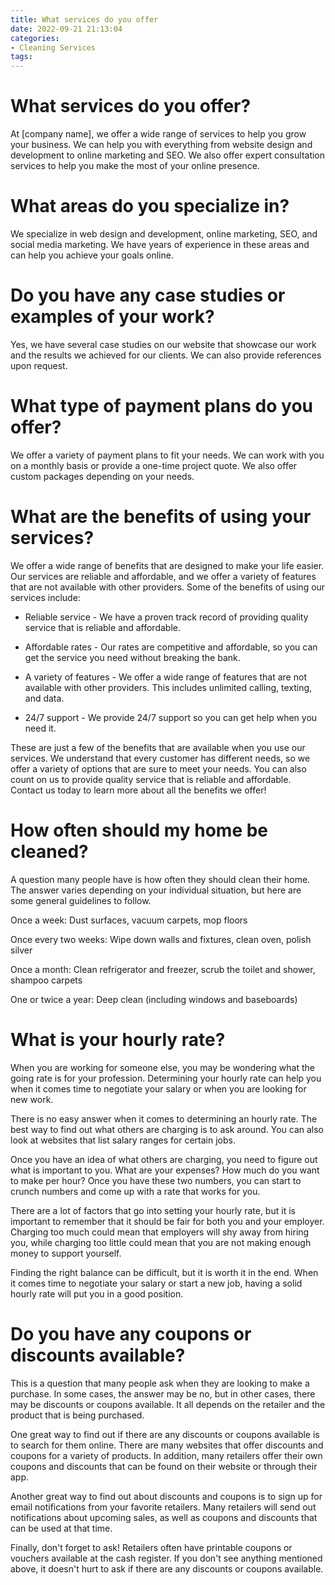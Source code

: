 ```yaml
---
title: What services do you offer
date: 2022-09-21 21:13:04
categories:
- Cleaning Services
tags:
---
```



#  What services do you offer?

At [company name], we offer a wide range of services to help you grow your business. We can help you with everything from website design and development to online marketing and SEO. We also offer expert consultation services to help you make the most of your online presence.

# What areas do you specialize in?

We specialize in web design and development, online marketing, SEO, and social media marketing. We have years of experience in these areas and can help you achieve your goals online.

# Do you have any case studies or examples of your work?

Yes, we have several case studies on our website that showcase our work and the results we achieved for our clients. We can also provide references upon request.

# What type of payment plans do you offer?

We offer a variety of payment plans to fit your needs. We can work with you on a monthly basis or provide a one-time project quote. We also offer custom packages depending on your needs.

#  What are the benefits of using your services?

We offer a wide range of benefits that are designed to make your life easier. Our services are reliable and affordable, and we offer a variety of features that are not available with other providers. Some of the benefits of using our services include:

* Reliable service - We have a proven track record of providing quality service that is reliable and affordable.

* Affordable rates - Our rates are competitive and affordable, so you can get the service you need without breaking the bank.

* A variety of features - We offer a wide range of features that are not available with other providers. This includes unlimited calling, texting, and data.

* 24/7 support - We provide 24/7 support so you can get help when you need it.

These are just a few of the benefits that are available when you use our services. We understand that every customer has different needs, so we offer a variety of options that are sure to meet your needs. You can also count on us to provide quality service that is reliable and affordable. Contact us today to learn more about all the benefits we offer!

#  How often should my home be cleaned?

A question many people have is how often they should clean their home. The answer varies depending on your individual situation, but here are some general guidelines to follow.

Once a week: Dust surfaces, vacuum carpets, mop floors

Once every two weeks: Wipe down walls and fixtures, clean oven, polish silver

Once a month: Clean refrigerator and freezer, scrub the toilet and shower, shampoo carpets

One or twice a year: Deep clean (including windows and baseboards)

#  What is your hourly rate?

When you are working for someone else, you may be wondering what the going rate is for your profession. Determining your hourly rate can help you when it comes time to negotiate your salary or when you are looking for new work.

There is no easy answer when it comes to determining an hourly rate. The best way to find out what others are charging is to ask around. You can also look at websites that list salary ranges for certain jobs.

Once you have an idea of what others are charging, you need to figure out what is important to you. What are your expenses? How much do you want to make per hour? Once you have these two numbers, you can start to crunch numbers and come up with a rate that works for you.

There are a lot of factors that go into setting your hourly rate, but it is important to remember that it should be fair for both you and your employer. Charging too much could mean that employers will shy away from hiring you, while charging too little could mean that you are not making enough money to support yourself.

Finding the right balance can be difficult, but it is worth it in the end. When it comes time to negotiate your salary or start a new job, having a solid hourly rate will put you in a good position.

#  Do you have any coupons or discounts available?

This is a question that many people ask when they are looking to make a purchase. In some cases, the answer may be no, but in other cases, there may be discounts or coupons available. It all depends on the retailer and the product that is being purchased.

One great way to find out if there are any discounts or coupons available is to search for them online. There are many websites that offer discounts and coupons for a variety of products. In addition, many retailers offer their own coupons and discounts that can be found on their website or through their app.

Another great way to find out about discounts and coupons is to sign up for email notifications from your favorite retailers. Many retailers will send out notifications about upcoming sales, as well as coupons and discounts that can be used at that time.

Finally, don't forget to ask! Retailers often have printable coupons or vouchers available at the cash register. If you don't see anything mentioned above, it doesn't hurt to ask if there are any discounts or coupons available.